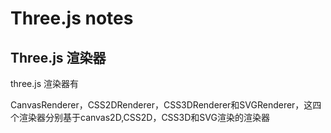 # Three.js notes  



## Three.js 渲染器


three.js 渲染器有

CanvasRenderer，CSS2DRenderer，CSS3DRenderer和SVGRenderer，这四个渲染器分别基于canvas2D,CSS2D，CSS3D和SVG渲染的渲染器


